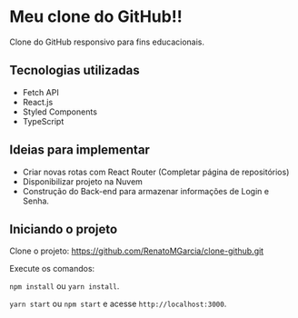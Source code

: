 # Meu clone do GitHub!!

Clone do GitHub responsivo para fins educacionais.

## Tecnologias utilizadas

+ Fetch API
+ React.js
+ Styled Components
+ TypeScript

## Ideias para implementar

+ Criar novas rotas com React Router (Completar página de repositórios)
+ Disponibilizar projeto na Nuvem
+ Construção do Back-end para armazenar informações de Login e Senha.

## Iniciando o projeto

Clone o projeto: https://github.com/RenatoMGarcia/clone-github.git

Execute os comandos:

`npm install` ou `yarn install`.<br />

`yarn start` ou `npm start` e acesse `http://localhost:3000`.<br />
